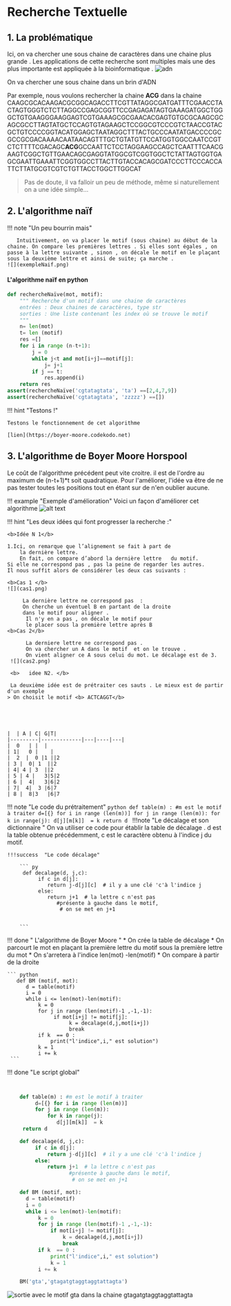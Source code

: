 # Recherche Textuelle 


## 1. La problématique 

Ici, on va chercher une sous chaine de caractères dans une chaine plus grande . 
Les applications de cette recherche sont multiples mais une des plus importante est appliquée à la bioinformatique .
![adn](nsi_term_algo_boyer_adn.gif)

On va chercher une sous chaine dans un brin d'ADN



Par exemple, nous voulons rechercher la chaine **ACG** dans la chaine CAAGCGCACAAGACGCGGCAGACCTTCGTTATAGGCGATGATTTCGAACCTACTAGTGGGTCTCTTAGGCCGAGCGGTTCCGAGAGATAGTGAAAGATGGCTGGGCTGTGAAGGGAAGGAGTCGTGAAAGCGCGAACACGAGTGTGCGCAAGCGCAGCGCCTTAGTATGCTCCAGTGTAGAAGCTCCGGCGTCCCGTCTAACCGTACGCTGTCCCCGGTACATGGAGCTAATAGGCTTTACTGCCCAATATGACCCCGCGCCGCGACAAAACAATAACAGTTTGCTGTATGTTCCATGGTGGCCAATCCGTCTCTTTTCGACAGC**ACG**GCCAATTCTCCTAGGAAGCCAGCTCAATTTCAACGAAGTCGGCTGTTGAACAGCGAGGTATGGCGTCGGTGGCTCTATTAGTGGTGAGCGAATTGAAATTCGGTGGCCTTACTTGTACCACAGCGATCCCTTCCCACCATTCTTATGCGTCGTCTGTTACCTGGCTTGGCAT

>Pas de doute, il va falloir un peu de méthode, même si naturellement on a une idée simple...
## 2. L'algorithme naïf

!!! note   "Un peu bourrin mais"
 
       Intuitivement, on va placer le motif (sous chaine) au début de la chaine. On compare les premières lettres . Si elles sont égales , on passe à la lettre suivante , sinon , on décale le motif en le plaçant sous la deuxième lettre et ainsi de suite; ça marche .
    ![](exempleNaif.png)


#### L'algorithme naïf en python
``` python 
def rechercheNaïve(mot, motif):
    """ Recherche d'un motif dans une chaine de caractères
    entrées : Deux chaines de caractères, type str
    sorties : Une liste contenant les index où se trouve le motif
    """
    n= len(mot)
    t= len (motif)
    res =[]
    for i in range (n-t+1):
        j = 0
        while j<t and mot[i+j]==motif[j]:
            j= j+1
        if j == t:
            res.append(i)
    return res
assert(rechercheNaïve('cgtatagtata', 'ta') ==[2,4,7,9])
assert(rechercheNaïve('cgtatagtata', 'zzzzz') ==[])
```

!!! hint "Testons !"

    Testons le fonctionnement de cet algorithme 
         
    [lien](https://boyer-moore.codekodo.net)


## 3. L'algorithme de Boyer Moore Horspool

Le coût de l'algorithme précédent peut vite croitre. il est de l'ordre au maximum de (n-t+1)*t soit quadratique. Pour l'améliorer, l'idée va être de ne pas tester toutes les positions tout en étant sur de n'en oublier aucune.
 
!!! example  "Exemple d'amélioration"
    Voici  un façon d'améliorer cet algorithme 
    ![alt text](Boyer_Moore.png)
                       
!!! hint   "Les deux idées qui font progresser la recherche :"
      
    <b>Idée N 1</b>
          
    1.Ici, on remarque que l’alignement se fait à part de 
        la dernière lettre. 
        En fait, on compare d’abord la dernière lettre   du motif. 
    Si elle ne correspond pas , pas la peine de regarder les autres.
    Il nous suffit alors de considérer les deux cas suivants :
         
    <b>Cas 1 </b>
    ![](cas1.png)     
         
         La dernière lettre ne correspond pas  : 
         On cherche un éventuel B en partant de la droite 
         dans le motif pour aligner .
          Il n'y en a pas , on décale le motif pour 
          le placer sous la première lettre après B
    <b>Cas 2</b>
        
          La derniere lettre ne correspond pas . 
          On va chercher un A dans le motif  et on le trouve . 
          On vient aligner ce A sous celui du mot. Le décalage est de 3.
     ![](cas2.png)

     <b>   idee N2. </b>
        
     La deuxième idée est de prétraiter ces sauts . Le mieux est de partir d'un exemple  
    > On choisit le motif <b> ACTCAGGT</b>
      

    

      
    |  | A | C| G|T|                               
    |---------|-------------|---|----|---|
    |  0   | |  |
    | 1|   0 |    |
    |  2  |  0 |1 ||2
    | 3 |  0| 1  ||2
    | 4| 4 | 3  ||2
    | 5 | 4 |   3|5|2
    | 6 |  4|   3|6|2
    | 7|  4|  3 |6|7
    | 8 |  8|3   |6|7
!!! note "Le code du prétraitement"
    ``` python
     def table(m) : #m est le motif à traiter
            d=[{} for i in range (len(m))]
            for j in range (len(m)):
                for k in range(j):
                    d[j][m[k]]  = k
            return d 
    ```
!!!note "Le décalage et son dictionnaire "
    On va utiliser ce code pour établir la table de décalage . d est la table obtenue précédemment, c est le caractère obtenu à l'indice j du motif.
         
    !!!success  "Le code décalage"
         
        ``` py
         def decalage(d, j,c):
              if c in d[j]:
                 return j-d[j][c]  # il y a une clé 'c'à l'indice j
              else:
                 return j+1  # la lettre c n'est pas 
                    #présente à gauche dans le motif,
                     # on se met en j+1
 
  
        ```

!!! done " L'algorithme de Boyer Moore "
    * On crée la table de décalage
    * On parcourt le mot en plaçant la première lettre du motif sous la première lettre du mot
    * On s'arretera à l'indice len(mot) -len(motif)
    * On compare à partir de la droite

    ``` python
       def BM (motif, mot):
          d = table(motif)
          i = 0
          while i <= len(mot)-len(motif):
              k = 0
              for j in range (len(motif)-1 ,-1,-1):
                   if mot[i+j] != motif[j]:
                        k = decalage(d,j,mot[i+j])
                        break
              if k  == 0 :
                  print("l'indice",i," est solution")
              k = 1
              i += k
     ```
!!! done "Le script global"    

``` python


    def table(m) : #m est le motif à traiter
         d=[{} for i in range (len(m))]
         for j in range (len(m)):
             for k in range(j):
                d[j][m[k]]  = k
     return d 

    def decalage(d, j,c):
         if c in d[j]:
             return j-d[j][c]  # il y a une clé 'c'à l'indice j
         else:
             return j+1  # la lettre c n'est pas 
                    #présente à gauche dans le motif,
                     # on se met en j+1

    def BM (motif, mot):
      d = table(motif)
      i = 0
      while i <= len(mot)-len(motif):
          k = 0
          for j in range (len(motif)-1 ,-1,-1):
              if mot[i+j] != motif[j]:
                  k = decalage(d,j,mot[i+j])
                  break
          if k  == 0 :
              print("l'indice",i," est solution")
              k = 1
          i += k

    BM('gta','gtagatgtaggtaggtattagta')
```



![sortie avec le motif gta dans la chaine gtagatgtaggtaggtattagta ](sortie_BM.PNG)

